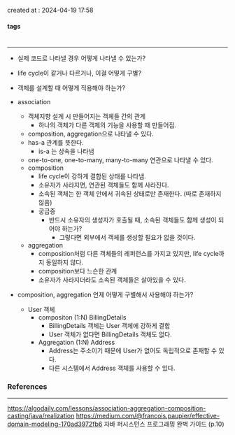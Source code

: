 created at : 2024-04-19 17:58

#### tags

#

--- 

- 실제 코드로 나타낼 경우 어떻게 나타낼 수 있는가?
- life cycle이 같거나 다르거나, 이걸 어떻게 구별?
- 객체를 설계할 때 어떻게 적용해야 하는가?

- association
	- 객체지향 설계 시 만들어지는 객체들 간의 관계
		- 하나의 객체가 다른 객체의 기능을 사용할 때 만들어짐.
	- composition, aggregation으로 나타낼 수 있다.
	- has-a 관계를 뜻한다.
		- is-a 는 상속을 나타냄
	- one-to-one, one-to-many, many-to-many 연관으로 나타낼 수 있다.
	- composition
		- life cycle이 강하게 결합된 상태를 나타냄.
		- 소유자가 사라지면, 연관된 객체들도 함께 사라진다.
		- 소속된 객체는 한 객체 안에서 귀속된 상태로만 존재한다. (따로 존재하지 않음)
		- 궁금증
			- 반드시 소유자의 생성자가 호출될 때, 소속된 객체들도 함께 생성이 되어야 하는가?
				- 그렇다면 외부에서 객체를 생성할 필요가 없을 것이다.
	- aggregation
		- composition처럼 다른 객체들의 레퍼런스를 가지고 있지만, life cycle까지 동일하지 않다.
		- composition보다 느슨한 관계
		- 소유자가 사라지더라도 소속된 객체들은 살아있을 수 있다.

- composition, aggregation 언제 어떻게 구별해서 사용해야 하는가?
	- User 객체
		- compositon (1:N) BillingDetails
			- BillingDetails 객체는 User 객체에 강하게 결합
			- User 객체가 없다면 BillingDetails 객체도 없다.
		- Aggregation (1:N) Address
			- Address는 주소이기 때문에 User가 없어도 독립적으로 존재할 수 있다.
			- 다른 시스템에서 Address 객체를 사용할 수 있다.
### References
---
[]()
https://algodaily.com/lessons/association-aggregation-composition-casting/java/realization
https://medium.com/@francois.paupier/effective-domain-modeling-170ad3972fb6
자바 퍼시스턴스 프로그래밍 완벽 가이드 (p.10)